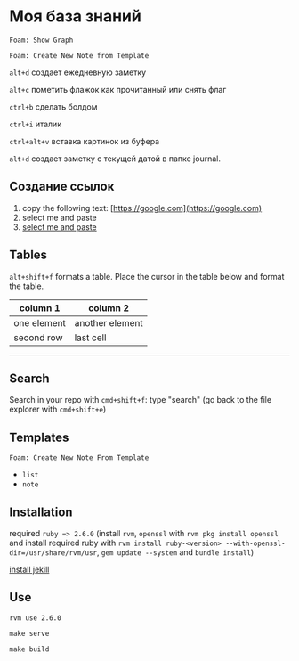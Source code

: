 # Моя база знаний

```vscode
Foam: Show Graph
```

```vscode
Foam: Create New Note from Template
```

`alt+d` создает ежедневную заметку

`alt+с` пометить флажок как прочитанный или снять флаг

`ctrl+b` сделать болдом

`ctrl+i` италик

`ctrl+alt+v` вставка картинок из буфера

`alt+d` создает заметку с текущей датой в папке journal.

## Создание ссылок

1. copy the following text: [https://google.com](https://google.com)
2. select me and paste
3. [select me and paste](https://google.com)

## Tables

`alt+shift+f` formats a table. Place the cursor in the table below and format the table.

| column 1 | column 2 |
|-|-|
| one element | another element |
| second row | last cell |

---

## Search

Search in your repo with `cmd+shift+f`: type "search" (go back to the file explorer with `cmd+shift+e`)

## Templates

`Foam: Create New Note From Template`

- `list`
- `note`

## Installation

required `ruby => 2.6.0` (install `rvm`, `openssl` with `rvm pkg install openssl` and install required ruby with `rvm install ruby-<version> --with-openssl-dir=/usr/share/rvm/usr`, `gem update --system` and `bundle install`)

[install jekill](https://jekyllrb.com/docs/installation/)

## Use

`rvm use 2.6.0`

`make serve`

`make build`
